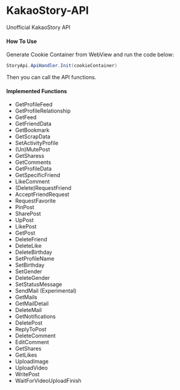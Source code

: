 # KakaoStory-API
Unofficial KakaoStory API

#### How To Use

Generate Cookie Container from WebView and run the code below:
```c#
StoryApi.ApiHandler.Init(cookieContainer)
```
Then you can call the API functions.

#### Implemented Functions
- GetProfileFeed
- GetProfileRelationship
- GetFeed
- GetFriendData
- GetBookmark
- GetScrapData
- SetActivityProfile
- (Un)MutePost
- GetSharess
- GetComments
- GetProfileData
- GetSpecificFriend
- LikeComment
- (Delete)RequestFriend
- AcceptFriendRequest
- RequestFavorite
- PinPost
- SharePost
- UpPost
- LikePost
- GetPost
- DeleteFriend
- DeleteLike
- DeleteBirthday
- SetProfileName
- SetBirthday
- SetGender
- DeleteGender
- SetStatusMessage
- SendMail (Experimental)
- GetMails
- GetMailDetail
- DeleteMail
- GetNotifications
- DeletePost
- ReplyToPost
- DeleteComment
- EditComment
- GetShares
- GetLikes
- UploadImage
- UploadVideo
- WritePost
- WaitForVideoUploadFinish
